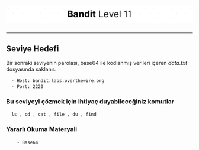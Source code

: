 # ![Bandit Level 11](https://github.com/YunusEmreAlps/Scenarios/blob/master/CTF/ctf-bandit/Bandit%20Assets/Bandit11.png?raw=true)

---

## Seviye Hedefi

Bir sonraki seviyenin parolası, base64 ile kodlanmış verileri içeren *data.txt* dosyasında saklanır.

``` {.sh}
  - Host: bandit.labs.overthewire.org
  - Port: 2220
```

### Bu seviyeyi çözmek için ihtiyaç duyabileceğiniz komutlar

``` {.sh}
  ls , cd , cat , file , du , find
```

### Yararlı Okuma Materyali

``` {.sh}
    - Base64
```
